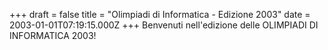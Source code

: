 +++
draft = false
title = "Olimpiadi di Informatica - Edizione 2003"
date = 2003-01-01T07:19:15.000Z
+++
Benvenuti nell'edizione delle OLIMPIADI DI INFORMATICA 2003!
